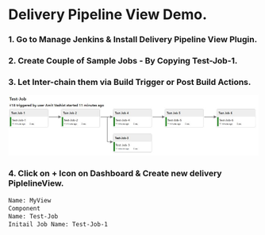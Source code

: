 # Delivery Pipeline View Demo. 

### 1. Go to Manage Jenkins & Install Delivery Pipeline View Plugin. 

### 2. Create Couple of Sample Jobs - By Copying Test-Job-1. 

### 3. Let Inter-chain them via Build Trigger or Post Build Actions. 
![Optional Text](https://github.com/amitvashisttech/devops-stackstrom-dxc-2021-Jan-04/blob/main/Chain-Job.JPG)

### 4. Click on + Icon on Dashboard & Create new delivery PiplelineView. 
```
Name: MyView
Component
Name: Test-Job
Initail Job Name: Test-Job-1

```
